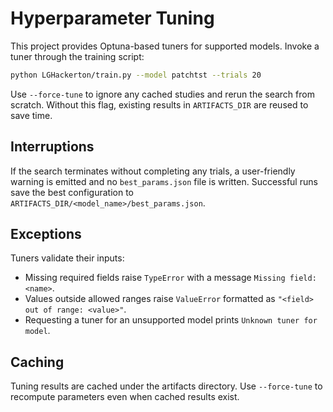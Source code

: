 # Hyperparameter Tuning

This project provides Optuna-based tuners for supported models. Invoke a tuner
through the training script:

```bash
python LGHackerton/train.py --model patchtst --trials 20
```

Use `--force-tune` to ignore any cached studies and rerun the search from
scratch. Without this flag, existing results in `ARTIFACTS_DIR` are reused to
save time.

## Interruptions

If the search terminates without completing any trials, a user-friendly warning
is emitted and no `best_params.json` file is written. Successful runs save the
best configuration to `ARTIFACTS_DIR/<model_name>/best_params.json`.

## Exceptions

Tuners validate their inputs:

- Missing required fields raise `TypeError` with a message `Missing field: <name>`.
- Values outside allowed ranges raise `ValueError` formatted as
  `"<field> out of range: <value>"`.
- Requesting a tuner for an unsupported model prints `Unknown tuner for model`.

## Caching

Tuning results are cached under the artifacts directory. Use `--force-tune` to
recompute parameters even when cached results exist.

